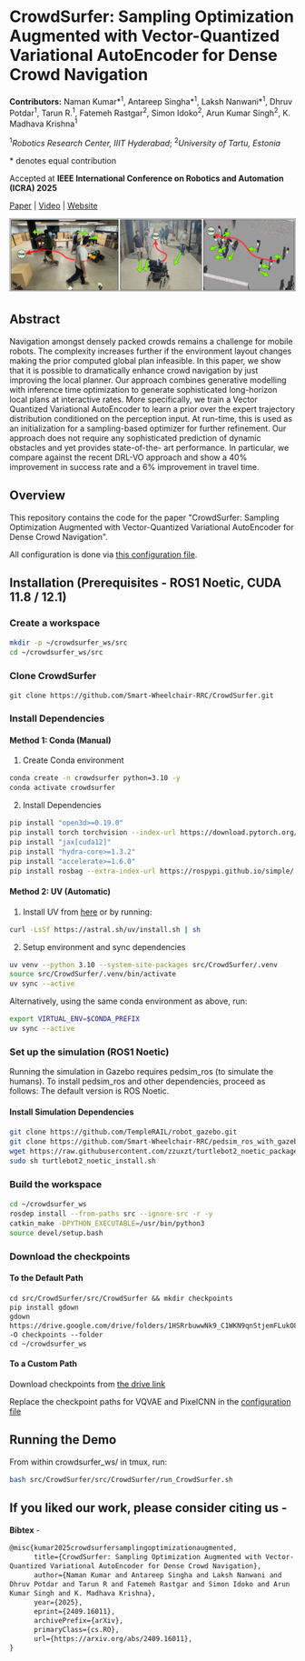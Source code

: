 # CrowdSurfer: Sampling Optimization Augmented with Vector-Quantized Variational AutoEncoder for Dense Crowd Navigation

**Contributors:** Naman Kumar*<sup>1</sup>, Antareep Singha*<sup>1</sup>, Laksh Nanwani\*<sup>1</sup>, Dhruv Potdar<sup>1</sup>, Tarun R.<sup>1</sup>, Fatemeh Rastgar<sup>2</sup>, Simon Idoko<sup>2</sup>, Arun Kumar Singh<sup>2</sup>, K. Madhava Krishna<sup>1</sup>

<sup>1</sup>_Robotics Research Center, IIIT Hyderabad_; <sup>2</sup>_University of Tartu, Estonia_

\* denotes equal contribution

Accepted at **IEEE International Conference on Robotics and Automation (ICRA) 2025**

[Paper](https://arxiv.org/abs/2409.16011) | [Video](https://youtu.be/BMDCYdxfaXM) | [Website](https://smart-wheelchair-rrc.github.io/CrowdSurfer-webpage/)

![teaser](./crowdsurfer.png)

## Abstract

Navigation amongst densely packed crowds remains a challenge for mobile robots. The complexity increases further if the environment layout changes making the prior computed global plan infeasible. In this paper, we show that it is possible to dramatically enhance crowd navigation by just improving the local planner. Our approach combines generative modelling with inference time optimization to generate sophisticated long-horizon local plans at interactive rates. More specifically, we train a Vector Quantized Variational AutoEncoder to learn a prior over the expert trajectory distribution conditioned on the perception input. At run-time, this is used as an initialization for a sampling-based optimizer for further refinement. Our approach does not require any sophisticated prediction of dynamic obstacles and yet provides state-of-the- art performance. In particular, we compare against the recent DRL-VO approach and show a 40% improvement in success rate and a 6% improvement in travel time.

## Overview

This repository contains the code for the paper "CrowdSurfer: Sampling Optimization Augmented with Vector-Quantized Variational AutoEncoder for Dense Crowd Navigation".

All configuration is done via [this configuration file](./src/CrowdSurfer/configuration/configuration.yaml).

## Installation (Prerequisites - ROS1 Noetic, CUDA 11.8 / 12.1)

### Create a workspace
```bash
mkdir -p ~/crowdsurfer_ws/src
cd ~/crowdsurfer_ws/src
```

### Clone CrowdSurfer
```
git clone https://github.com/Smart-Wheelchair-RRC/CrowdSurfer.git
```

### Install Dependencies
#### Method 1: Conda (Manual)
1. Create Conda environment
```bash
conda create -n crowdsurfer python=3.10 -y
conda activate crowdsurfer
```
2. Install Dependencies
```bash
pip install "open3d>=0.19.0"
pip install torch torchvision --index-url https://download.pytorch.org/whl/cu121
pip install "jax[cuda12]"
pip install "hydra-core>=1.3.2"
pip install "accelerate>=1.6.0"
pip install rosbag --extra-index-url https://rospypi.github.io/simple/
```

#### Method 2: UV (Automatic)
1. Install UV from [here](https://docs.astral.sh/uv/getting-started/installation/) or by running:

```bash
curl -LsSf https://astral.sh/uv/install.sh | sh
```

2. Setup environment and sync dependencies
```bash
uv venv --python 3.10 --system-site-packages src/CrowdSurfer/.venv
source src/CrowdSurfer/.venv/bin/activate
uv sync --active
```

Alternatively, using the same conda environment as above, run:
```bash
export VIRTUAL_ENV=$CONDA_PREFIX
uv sync --active
```

### Set up the simulation (ROS1 Noetic)

Running the simulation in Gazebo requires pedsim_ros (to simulate the humans).
To install pedsim_ros and other dependencies, proceed as follows:
The default version is ROS Noetic.

#### Install Simulation Dependencies
```bash
git clone https://github.com/TempleRAIL/robot_gazebo.git
git clone https://github.com/Smart-Wheelchair-RRC/pedsim_ros_with_gazebo.git
wget https://raw.githubusercontent.com/zzuxzt/turtlebot2_noetic_packages/master/turtlebot2_noetic_install.sh
sudo sh turtlebot2_noetic_install.sh
```

### Build the  workspace
```bash
cd ~/crowdsurfer_ws
rosdep install --from-paths src --ignore-src -r -y
catkin_make -DPYTHON_EXECUTABLE=/usr/bin/python3
source devel/setup.bash
```

### Download the checkpoints
#### To the Default Path
```
cd src/CrowdSurfer/src/CrowdSurfer && mkdir checkpoints
pip install gdown
gdown https://drive.google.com/drive/folders/1HSRrbuwwNk9_C1WKN9qnStjemFLukO8s -O checkpoints --folder
cd ~/crowdsurfer_ws
```

#### To a Custom Path
Download checkpoints from [the drive link](https://drive.google.com/drive/folders/1HSRrbuwwNk9_C1WKN9qnStjemFLukO8s)

Replace the checkpoint paths for VQVAE and PixelCNN in the [configuration file](./src/CrowdSurfer/configuration/configuration.yaml)

## Running the Demo

From within crowdsurfer_ws/ in tmux, run:

```bash
bash src/CrowdSurfer/src/CrowdSurfer/run_CrowdSurfer.sh
```



## If you liked our work, please consider citing us -
**Bibtex** -
```
@misc{kumar2025crowdsurfersamplingoptimizationaugmented,
      title={CrowdSurfer: Sampling Optimization Augmented with Vector-Quantized Variational AutoEncoder for Dense Crowd Navigation}, 
      author={Naman Kumar and Antareep Singha and Laksh Nanwani and Dhruv Potdar and Tarun R and Fatemeh Rastgar and Simon Idoko and Arun Kumar Singh and K. Madhava Krishna},
      year={2025},
      eprint={2409.16011},
      archivePrefix={arXiv},
      primaryClass={cs.RO},
      url={https://arxiv.org/abs/2409.16011}, 
}
```
